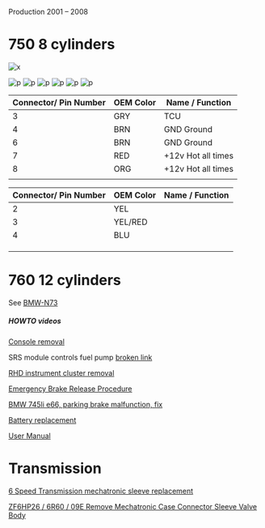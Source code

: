 
Production 2001 – 2008

# 750 8 cylinders

![x](OEM-Docs/Bmw/7_Series_e65/2006_bmw_750_ecu.png)

![p](OEM-Docs/Bmw/7_Series_e65/2006_bmw_750_1.png)
![p](OEM-Docs/Bmw/7_Series_e65/2006_bmw_750_2.png)
![p](OEM-Docs/Bmw/7_Series_e65/2006_bmw_750_3.png)
![p](OEM-Docs/Bmw/7_Series_e65/2006_bmw_750_4.png)
![p](OEM-Docs/Bmw/7_Series_e65/2006_bmw_750_5.png)
![p](OEM-Docs/Bmw/7_Series_e65/2006_bmw_750_6.png)

| Connector/ Pin Number | OEM Color | Name / Function |
| --------------------- |------- |---------------- |
| 3 | GRY     | TCU        |
| 4 | BRN     | GND Ground |
| 6 | BRN     | GND Ground |
| 7 | RED     | +12v Hot all times |
| 8 | ORG     | +12v Hot all times |
|   |         |           |

| Connector/ Pin Number | OEM Color | Name / Function |
| --------------------- |------- |---------------- |
| 2 | YEL     |           |
| 3 | YEL/RED |           |
| 4 | BLU     |           |
|   |         |           |
|   |         |           |
|   |         |           |

# 760 12 cylinders

See [BMW-N73](BMW-N73)

##### HOWTO videos

[Console removal](https://www.youtube.com/watch?v=pGAeodWa_i4)

SRS module controls fuel pump
[broken link](https://lacarpro.com/blogs/dal-works/2002-1-2-bmw-745i-no-start)

[RHD instrument cluster removal](https://www.youtube.com/watch?v=GyVhkNa3010)

[Emergency Brake Release Procedure](https://www.youtube.com/watch?v=xDP5w6bBccM)

[BMW 745li e66, parking brake malfunction, fix](https://www.youtube.com/watch?v=vIzs32PNZTY&t=140s)

[Battery replacement](https://www.youtube.com/watch?v=V-FhPSF_880)

[User Manual](OEM-Docs/Bmw/2003_7_Series_e65/2004_Manual_7_Series.pdf)

# Transmission

[6 Speed Transmission mechatronic sleeve replacement](OEM-Docs/Bmw/2003_7_Series_e65/6_speed_sleeve_replacement.pdf)

[ZF6HP26 / 6R60 / 09E Remove Mechatronic Case Connector Sleeve Valve Body](https://www.youtube.com/watch?v=b0vvqtso14k)
